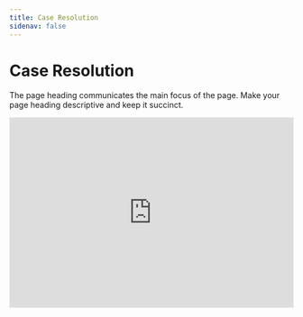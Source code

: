 ```yaml
---
title: Case Resolution
sidenav: false
---
```

# Case Resolution

The page heading communicates the main focus of the page. Make your page heading descriptive and keep it succinct.

<iframe title="Cases Resolved" aria-label="Table" id="datawrapper-chart-aAMBL" src="https://datawrapper.dwcdn.net/aAMBL/6/" scrolling="no" frameborder="0" style="width: 0; min-width: 100% !important; border: none;" height="338"></iframe><script type="text/javascript">!function(){"use strict";window.addEventListener("message",(function(e){if(void 0!==e.data["datawrapper-height"]){var t=document.querySelectorAll("iframe");for(var a in e.data["datawrapper-height"])for(var r=0;r<t.length;r++){if(t[r].contentWindow===e.source)t[r].style.height=e.data["datawrapper-height"][a]+"px"}}}))}();
</script>